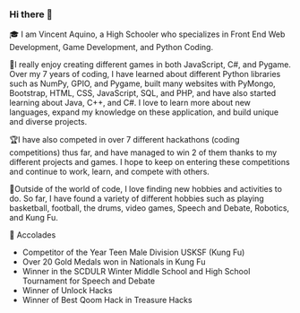 ### Hi there 👋

<!--
**Mudslap/Mudslap** is a ✨ _special_ ✨ repository because its `README.md` (this file) appears on your GitHub profile.

Here are some ideas to get you started:

- 🔭 I’m currently working on ...
- 🌱 I’m currently learning ...
- 👯 I’m looking to collaborate on ...
- 🤔 I’m looking for help with ...
- 💬 Ask me about ...
- 📫 How to reach me: ...
- 😄 Pronouns: ...
- ⚡ Fun fact: ...
-->

🎓 I am Vincent Aquino, a High Schooler who specializes in Front End Web Development, Game Development, and Python Coding. 

📃I really enjoy creating different games in both JavaScript, C#, and Pygame. Over my 7 years of coding, I have learned about different Python libraries such as NumPy, GPIO, and Pygame, built many websites with PyMongo, Bootstrap, HTML, CSS, JavaScript, SQL, and PHP, and have also started learning about Java, C++, and C#. I love to learn more about new languages, expand my knowledge on these application, and build unique and diverse projects.

🏆I have also competed in over 7 different hackathons (coding competitions) thus far, and have managed to win 2 of them thanks to my different projects and games. I hope to keep on entering these competitions and continue to work, learn, and compete with others. 

🥁Outside of the world of code, I love finding new hobbies and activities to do. So far, I have found a variety of different hobbies such as playing basketball, football, the drums, video games, Speech and Debate, Robotics, and Kung Fu.

🏅 Accolades
- Competitor of the Year Teen Male Division USKSF (Kung Fu)
- Over 20 Gold Medals won in Nationals in Kung Fu
- Winner in the SCDULR Winter Middle School and High School Tournament for Speech and Debate
- Winner of Unlock Hacks
- Winner of Best Qoom Hack in Treasure Hacks
